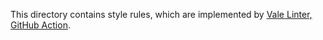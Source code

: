 This directory contains style rules, which are implemented by [Vale Linter, GitHub Action](https://github.com/marketplace/actions/vale-linter). 